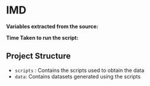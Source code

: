 # IMD
<Source description>

**Variables extracted from the source:** 

**Time Taken to run the script:** 

## Project Structure
- `scripts` : Contains the scripts used to obtain the data
- `data`: Contains datasets generated using the scripts

